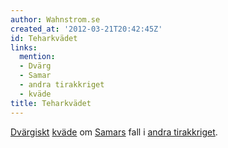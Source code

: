 ```yaml
---
author: Wahnstrom.se
created_at: '2012-03-21T20:42:45Z'
id: Teharkvädet
links:
  mention:
  - Dvärg
  - Samar
  - andra tirakkriget
  - kväde
title: Teharkvädet
---
```


[Dvärgiskt][] [kväde] om [Samars] fall i [andra tirakkriget].

  [Dvärgiskt]: Dvärg
  [kväde]: kväde
  [Samars]: Samar
  [andra tirakkriget]: andra_tirakkriget